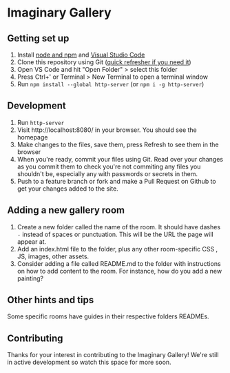 # Imaginary Gallery

## Getting set up

1. Install [node and npm](https://nodejs.org/en/download/) and [Visual Studio Code](https://code.visualstudio.com/)
1. Clone this repository using Git ([quick refresher if you need it](https://guides.github.com/activities/hello-world/))
1. Open VS Code and hit "Open Folder" > select this folder
1. Press Ctrl+' or Terminal > New Terminal to open a terminal window
1. Run `npm install --global http-server` (or `npm i -g http-server`)

## Development

1. Run `http-server`
1. Visit http://localhost:8080/ in your browser. You should see the homepage
1. Make changes to the files, save them, press Refresh to see them in the browser
1. When you're ready, commit your files using Git. Read over your changes as you commit them to check you're not commiting any files you shouldn't be, especially any with passwords or secrets in them.
1. Push to a feature branch or fork and make a Pull Request on Github to get your changes added to the site.

## Adding a new gallery room

1. Create a new folder called the name of the room. It should have dashes `-` instead of spaces or punctuation. This will be the URL the page will appear at.
1. Add an index.html file to the folder, plus any other room-specific CSS , JS, images, other assets.
1. Consider adding a file called README.md to the folder with instructions on how to add content to the room. For instance, how do you add a new painting?

## Other hints and tips

Some specific rooms have guides in their respective folders READMEs.

## Contributing

Thanks for your interest in contributing to the Imaginary Gallery! We're still in active development so watch this space for more soon.
